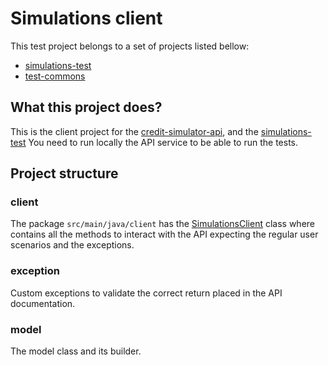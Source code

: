# Simulations client
This test project belongs to a set of projects listed bellow:

* [simulations-test](https://github.com/eliasnogueira/simulations-test)
* [test-commons](https://github.com/eliasnogueira/test-commons)

## What this project does?
This is the client project for the [credit-simulator-api](https://github.com/eliasnogueira/credit-simulator-api), 
and the [simulations-test](https://github.com/eliasnogueira/simulations-test)
You need to run locally the API service to be able to run the tests.

## Project structure

### client
The package `src/main/java/client` has the [SimulationsClient](https://github.com/eliasnogueira/simulations-client/blob/master/src/main/java/client/SimulationsClient.java) class 
where contains all the methods to interact with the API expecting the regular user scenarios and the exceptions.

### exception
Custom exceptions to validate the correct return placed in the API documentation.

### model
The model class and its builder.